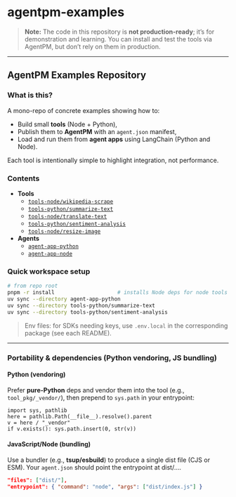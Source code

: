 # agentpm-examples

> **Note:** The code in this repository is **not production-ready**; it’s for demonstration and learning. You can install and test the tools via AgentPM, but don’t rely on them in production.

---

## AgentPM Examples Repository

### What is this?
A mono-repo of concrete examples showing how to:
- Build small **tools** (Node + Python),
- Publish them to **AgentPM** with an `agent.json` manifest,
- Load and run them from **agent apps** using LangChain (Python and Node).

Each tool is intentionally simple to highlight integration, not performance.

### Contents
- **Tools**
    - [`tools-node/wikipedia-scrape`](#2-wikipedia-scrape--readme)
    - [`tools-python/summarize-text`](#3-summarize-text--readme)
    - [`tools-node/translate-text`](#4-translate-text--readme)
    - [`tools-python/sentiment-analysis`](#5-sentiment-analysis--readme)
    - [`tools-node/resize-image`](#6-resize-image--readme)
- **Agents**
    - [`agent-app-python`](#7-python-agent--readme)
    - [`agent-app-node`](#8-node-agent--readme)

### Quick workspace setup
```bash
# from repo root
pnpm -r install                    # installs Node deps for node tools & node agent
uv sync --directory agent-app-python
uv sync --directory tools-python/summarize-text
uv sync --directory tools-python/sentiment-analysis
```

> Env files: for SDKs needing keys, use `.env.local` in the corresponding package (see each README).

---

### Portability & dependencies (Python vendoring, JS bundling)

#### Python (vendoring)

Prefer **pure-Python** deps and vendor them into the tool (e.g., `tool_pkg/_vendor/`), then prepend to `sys.path` in your entrypoint:

```pycon
import sys, pathlib
here = pathlib.Path(__file__).resolve().parent
v = here / "_vendor"
if v.exists(): sys.path.insert(0, str(v))
```

#### JavaScript/Node (bundling)

Use a bundler (e.g., **tsup/esbuild**) to produce a single dist file (CJS or ESM). Your `agent.json` should point the entrypoint at dist/….

```json
"files": ["dist/"],
"entrypoint": { "command": "node", "args": ["dist/index.js"] }
```


